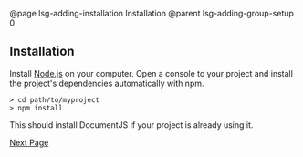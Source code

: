 @page lsg-adding-installation Installation
@parent lsg-adding-group-setup 0

## Installation

Install [Node.js](http://nodejs.org/) on your 
computer. Open a console to your project and install the project's dependencies automatically with npm.

    > cd path/to/myproject
    > npm install

This should install DocumentJS if your project is already using it.

[Next Page](/docs/lsg-adding-configuration.html)